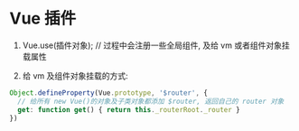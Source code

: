 # Vue 插件

1. Vue.use(插件对象); // 过程中会注册一些全局组件, 及给 vm 或者组件对象挂载属性

2. 给 vm 及组件对象挂载的方式:

```js
Object.defineProperty(Vue.prototype, '$router', {
  // 给所有 new Vue()的对象及子类对象都添加 $router, 返回自己的 router 对象
  get: function get() { return this._routerRoot._router }
})
```